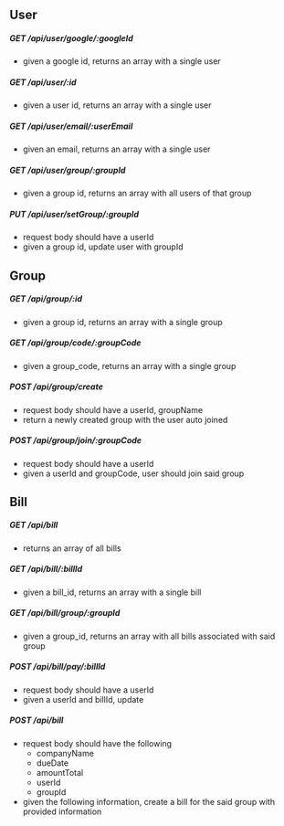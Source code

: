 ## User

##### GET /api/user/google/:googleId
  * given a google id, returns an array with a single user

##### GET /api/user/:id
  * given a user id, returns an array with a single user

##### GET /api/user/email/:userEmail
  * given an email, returns an array with a single user

##### GET /api/user/group/:groupId
  * given a group id, returns an array with all users of that group

##### PUT /api/user/setGroup/:groupId
  * request body should have a userId
  * given a group id, update user with groupId

## Group

##### GET /api/group/:id
  * given a group id, returns an array with a single group

##### GET /api/group/code/:groupCode
  * given a group_code, returns an array with a single group

##### POST /api/group/create
  * request body should have a userId, groupName
  * return a newly created group with the user auto joined

##### POST /api/group/join/:groupCode
  * request body should have a userId
  * given a userId and groupCode, user should join said group

## Bill

##### GET /api/bill
  * returns an array of all bills

##### GET /api/bill/:billId
  * given a bill_id, returns an array with a single bill

##### GET /api/bill/group/:groupId
  * given a group_id, returns an array with all bills associated with said group

##### POST /api/bill/pay/:billId
  * request body should have a userId
  * given a userId and billId, update

##### POST /api/bill
  * request body should have the following
    * companyName
    * dueDate
    * amountTotal
    * userId
    * groupId
  * given the following information, create a bill for the said group with provided information